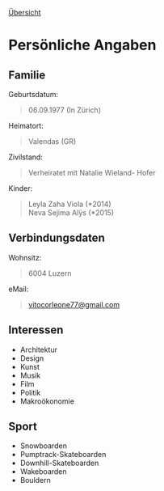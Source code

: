 [Übersicht](README.md)

# Persönliche Angaben

## Familie

Geburtsdatum:
> 06.09.1977 (In Zürich)

Heimatort:
> Valendas (GR)

Zivilstand:
> Verheiratet mit Natalie Wieland- Hofer

Kinder:
> Leyla Zaha Viola (\*2014)  
Neva Sejima Alÿs (\*2015)


## Verbindungsdaten

Wohnsitz:
> 6004 Luzern

eMail:
> [vitocorleone77@gmail.com](mailto:vitocorleone77@gmail.com)

## Interessen

* Architektur
* Design
* Kunst
* Musik
* Film
* Politik
* Makroökonomie

## Sport

* Snowboarden
* Pumptrack-Skateboarden
* Downhill-Skateboarden
* Wakeboarden
* Bouldern
